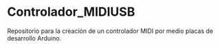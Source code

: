 # Controlador_MIDIUSB
 Repositorio para la creación de un controlador MIDI por medio placas de desarrollo Arduino.
